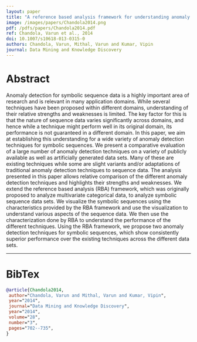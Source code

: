 ```yaml
---
layout: paper
title: "A reference based analysis framework for understanding anomaly detection techniques for symbolic sequences"
image: /images/papers/Chandola2014.png
pdf: /pdfs/papers/Chandola2014.pdf
ref: Chandola, Varun et al., 2014
doi: 10.1007/s10618-013-0315-0
authors: Chandola, Varun, Mithal, Varun and Kumar, Vipin
journal: Data Mining and Knowledge Discovery
---
```


# Abstract

Anomaly detection for symbolic sequence data is a highly important area of research and is relevant in many application domains. While several techniques have been proposed within different domains, understanding of their relative strengths and weaknesses is limited. The key factor for this is that the nature of sequence data varies significantly across domains, and hence while a technique might perform well in its original domain, its performance is not guaranteed in a different domain. In this paper, we aim at establishing this understanding for a wide variety of anomaly detection techniques for symbolic sequences. We present a comparative evaluation of a large number of anomaly detection techniques on a variety of publicly available as well as artificially generated data sets. Many of these are existing techniques while some are slight variants and/or adaptations of traditional anomaly detection techniques to sequence data. The analysis presented in this paper allows relative comparison of the different anomaly detection techniques and highlights their strengths and weaknesses. We extend the reference based analysis (RBA) framework, which was originally proposed to analyze multivariate categorical data, to analyze symbolic sequence data sets. We visualize the symbolic sequences using the characteristics provided by the RBA framework and use the visualization to understand various aspects of the sequence data. We then use the characterization done by RBA to understand the performance of the different techniques. Using the RBA framework, we propose two anomaly detection techniques for symbolic sequences, which show consistently superior performance over the existing techniques across the different data sets.

---

# BibTex

```bibtex
@article{Chandola2014,
 author="Chandola, Varun and Mithal, Varun and Kumar, Vipin",
 year="2014",
 journal="Data Mining and Knowledge Discovery",
 year="2014",
 volume="28",
 number="3",
 pages="702--735",
}
```
